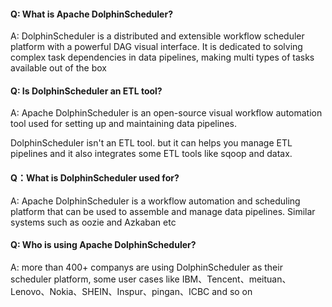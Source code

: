 #### Q: What is Apache DolphinScheduler?
A: DolphinScheduler is a distributed and extensible workflow scheduler platform with a powerful DAG visual interface. It is dedicated to solving complex task dependencies in data pipelines, making multi types of tasks available out of the box

#### Q: Is DolphinScheduler an ETL tool?
A: Apache DolphinScheduler is an open-source visual workflow automation tool used for setting up and maintaining data pipelines.

DolphinScheduler isn't an ETL tool. but it can helps you manage ETL pipelines and it also integrates some ETL tools like sqoop and datax.

#### Q：What is DolphinScheduler used for?
A: Apache DolphinScheduler is a workflow automation and scheduling platform that can be used to assemble and manage data pipelines. Similar systems such as oozie and Azkaban etc

#### Q: Who is using Apache DolphinScheduler?
A: more than 400+ companys are using DolphinScheduler as their scheduler platform, some user cases like IBM、Tencent、meituan、Lenovo、Nokia、SHEIN、Inspur、pingan、ICBC and so on